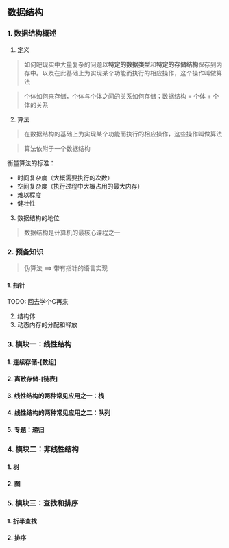 ## 数据结构

### 1. 数据结构概述

1. 定义

> 如何吧现实中大量复杂的问题以**特定的数据类型**和**特定的存储结构**保存到内存中。以及在此基础上为实现某个功能而执行的相应操作，这个操作叫做算法

> 个体如何来存储，个体与个体之间的关系如何存储；数据结构 = 个体 + 个体的关系

2. 算法

> 在数据结构的基础上为实现某个功能而执行的相应操作，这些操作叫做算法

> 算法依附于一个数据结构

衡量算法的标准：

- 时间复杂度（大概需要执行的次数）
- 空间复杂度（执行过程中大概占用的最大内存）
- 难以程度
- 健壮性

3. 数据结构的地位

> 数据结构是计算机的最核心课程之一

### 2. 预备知识

> 伪算法 ==> 带有指针的语言实现

#### 1. 指针

TODO: 回去学个C再来


2. 结构体
3. 动态内存的分配和释放

### 3. 模块一：线性结构

#### 1. 连续存储-[数组]

#### 2. 离散存储-[链表]

#### 3. 线性结构的两种常见应用之一：栈

#### 4. 线性结构的两种常见应用之二：队列

#### 5. 专题：递归

### 4. 模块二：非线性结构

#### 1. 树

#### 2. 图

### 5. 模块三：查找和排序

#### 1. 折半查找

#### 2. 排序
